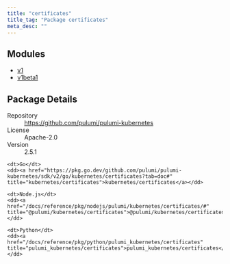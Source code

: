 ```yaml
---
title: "certificates"
title_tag: "Package certificates"
meta_desc: ""
---
```


<!-- WARNING: this file was generated by Pulumi Docs Generator. -->
<!-- Do not edit by hand unless you're certain you know what you are doing! -->



<h2 id="modules">Modules</h2>
<ul class="api">
    <li><a href="v1/" title="v1"><span class="symbol module"></span>v1</a></li>
    <li><a href="v1beta1/" title="v1beta1"><span class="symbol module"></span>v1beta1</a></li>
</ul>

<h2 id="package-details">Package Details</h2>
<dl class="package-details">
	<dt>Repository</dt>
	<dd><a href="https://github.com/pulumi/pulumi-kubernetes">https://github.com/pulumi/pulumi-kubernetes</a></dd>
	<dt>License</dt>
	<dd>Apache-2.0</dd>
	<dt>Version</dt>
	<dd>2.5.1</dd>
</dl>



<dl class="tabular">

    <dt>Go</dt>
    <dd><a href="https://pkg.go.dev/github.com/pulumi/pulumi-kubernetes/sdk/v2/go/kubernetes/certificates?tab=doc#" title="kubernetes/certificates">kubernetes/certificates</a></dd>

    <dt>Node.js</dt>
    <dd><a href="/docs/reference/pkg/nodejs/pulumi/kubernetes/certificates/#" title="@pulumi/kubernetes/certificates">@pulumi/kubernetes/certificates</a></dd>

    <dt>Python</dt>
    <dd><a href="/docs/reference/pkg/python/pulumi_kubernetes/certificates" title="pulumi_kubernetes/certificates">pulumi_kubernetes/certificates</a></dd>

</dl>

